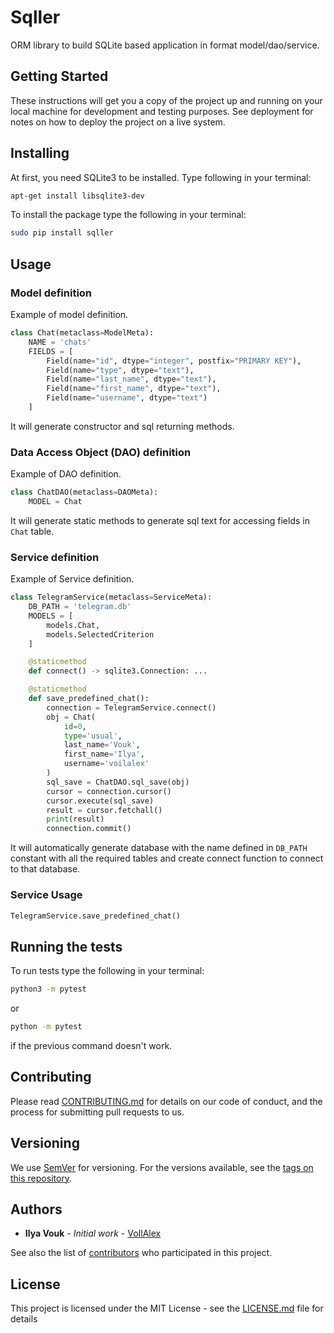 # Sqller

ORM library to build SQLite based application in format model/dao/service.

## Getting Started

These instructions will get you a copy of the project up and running on your local machine for development and testing purposes. See deployment for notes on how to deploy the project on a live system.

## Installing

At first, you need SQLite3 to be installed. Type following in your terminal:

```bash
apt-get install libsqlite3-dev
```

To install the package type the following in your terminal:

```bash
sudo pip install sqller
```

## Usage

### Model definition

Example of model definition.

```python
class Chat(metaclass=ModelMeta):
    NAME = 'chats'
    FIELDS = [
        Field(name="id", dtype="integer", postfix="PRIMARY KEY"),
        Field(name="type", dtype="text"),
        Field(name="last_name", dtype="text"),
        Field(name="first_name", dtype="text"),
        Field(name="username", dtype="text")
    ]
```

It will generate constructor and sql returning methods.

### Data Access Object (DAO) definition

Example of DAO definition.

```python
class ChatDAO(metaclass=DAOMeta):
    MODEL = Chat

```

It will generate static methods to generate sql text for accessing fields in `Chat` table.

### Service definition

Example of Service definition.

```python
class TelegramService(metaclass=ServiceMeta):
    DB_PATH = 'telegram.db'
    MODELS = [
        models.Chat,
        models.SelectedCriterion
    ]

    @staticmethod
    def connect() -> sqlite3.Connection: ...

    @staticmethod
    def save_predefined_chat():
        connection = TelegramService.connect()
        obj = Chat(
            id=0,
            type='usual',
            last_name='Vouk',
            first_name='Ilya',
            username='voilalex'
        )
        sql_save = ChatDAO.sql_save(obj)
        cursor = connection.cursor()
        cursor.execute(sql_save)
        result = cursor.fetchall()
        print(result)
        connection.commit()
```

It will automatically generate database with the name defined in `DB_PATH` constant with all the required tables and create connect function to connect to that database.

### Service Usage

```python
TelegramService.save_predefined_chat()
```

## Running the tests

To run tests type the following in your terminal:

```bash
python3 -m pytest
```

or

```bash
python -m pytest
```

if the previous command doesn't work.

## Contributing

Please read [CONTRIBUTING.md](https://gist.github.com/PurpleBooth/b24679402957c63ec426) for details on our code of conduct, and the process for submitting pull requests to us.

## Versioning

We use [SemVer](http://semver.org/) for versioning. For the versions available, see the [tags on this repository](https://github.com/your/project/tags).

## Authors

- **Ilya Vouk** - _Initial work_ - [VoIlAlex](https://github.com/VoIlAlex)

See also the list of [contributors](https://github.com/VoIlAlex/sqller/contributors) who participated in this project.

## License

This project is licensed under the MIT License - see the [LICENSE.md](LICENSE.md) file for details
